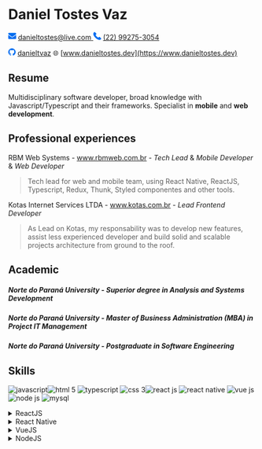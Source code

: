 # Daniel Tostes Vaz

![mail](./img/mail.png) [danieltostes@live.com ]() ![phone](./img/phone.png) [(22) 99275-3054](https://www.linkedin.com/in/danieltvaz/)

![github](./img/github.png) [danieltvaz](https://github.com/danieltvaz) :globe_with_meridians: [www.danieltostes.dev](https://www.danieltostes.dev)

## Resume

Multidisciplinary software developer, broad knowledge with Javascript/Typescript and their frameworks. Specialist in **mobile** and **web development**.

## Professional experiences

RBM Web Systems - www.rbmweb.com.br - _Tech Lead_ & _Mobile Developer_ & _Web Developer_

> Tech lead for web and mobile team, using React Native, ReactJS, Typescript, Redux, Thunk, Styled componentes and other tools.

Kotas Internet Services LTDA - www.kotas.com.br - _Lead Frontend Developer_

> As Lead on Kotas, my responsability was to develop new features, assist less experienced developer and build solid and scalable projects architecture from ground to the roof.

## Academic

##### Norte do Paraná University - Superior degree in Analysis and Systems Development

##### Norte do Paraná University - Master of Business Administration (MBA) in Project IT Management

##### Norte do Paraná University - Postgraduate in Software Engineering

## Skills

<img style="width:48px" src="https://img.icons8.com/color/48/000000/javascript--v1.png" alt="javascript"/><img style="width:48px" src="https://img.icons8.com/color/48/000000/html-5--v1.png" alt="html 5"/>
<img style="width:48px" src="https://img.icons8.com/color/48/000000/typescript--v1.png" alt="typescript"/>
<img style="width:48px" src="https://img.icons8.com/color/48/000000/css3.png" alt="css 3"/><img style="width: 48px" src="https://img.icons8.com/dotty/80/000000/react.png" alt="react js"/>
<img style="width:48px" src="https://img.icons8.com/color/48/000000/react-native.png" alt="react native"/>
<img style="width:48px" src="https://img.icons8.com/color/48/000000/vue-js.png" alt="vue js"/><img style="width:48px" src="https://img.icons8.com/windows/32/000000/node-js.png" alt="node js"/>
<img style="width:48px" src="https://img.icons8.com/color/48/000000/mysql.png" alt="mysql"/><img style="width:48px"/>

<details>
 <summary>ReactJS</summary>
 - React Router
 <br/>
  - React testing library
   <br/>
  - Redux
    <br/>
  - Hooks
    <br/>
  - Context API
    <br/>
  - HOC
    <br/>
  - i18n
    <br/>
  - Styled Components
    <br/>
  - Formik
    <br/>
  - Yup
    <br/>
</details> 
<details>
<summary>React Native</summary>
 - React Navigation
    <br/>
 - React testing library
    <br/>
 - Redux
    <br/>
 - Hooks
    <br/>
 - Context API
    <br/>
 - HOC
    <br/>
 - i18n
    <br/>
 - Async Storage
    <br/>
 - MMKV Storage
    <br/>
 - Styled Components
    <br/>
 - Formik
    <br/>
 - Yup
</details>
<details>
 <summary>VueJS</summary>
 - Composition API
     <br/>
 - Options API
     <br/>
 - Vuex
     <br/>
 - Composables
     <br/>
 - Vue Router
     <br/>
 - Route guardians
     <br/>
 - Styled Components
     <br/>
 - Mixins
     <br/>
 - Formik
     <br/>
 - Yup
 </details>
 <details>
<summary>NodeJS</summary>
 - Express
       <br/>
 - Sequelize
       <br/>
 - Prisma
       <br/>
 - MySql
 </details>
